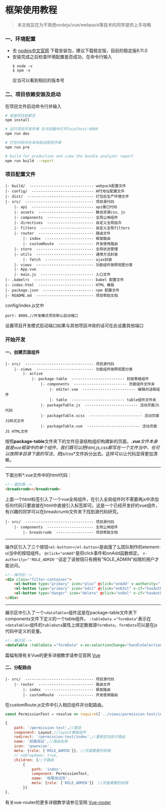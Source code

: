 # 框架使用教程
> 本文档旨在为不熟悉nodejs/vue/webpack等技术的同学提供上手攻略

### 一、环境配置
- 去 [nodejs中文官网](https://nodejs.org/zh-cn/) 下载安装包，建议下载稳定版，目前的稳定版6.11.0
- 安装完成之后检查环境配置是否成功，在命令行输入
    ```
    $ node -v
    $ npm -v
    ```
    应当可以看到相应的版本号

### 二、项目依赖安装及启动
在项目文件启动命令行并输入
``` bash
# 安装项目依赖包
npm install

# 运行项目开发环境 在浏览器中打开localhost:8080
npm run dev

# 打包代码并在本地启动预览环境
npm run pre

# build for production and view the bundle analyzer report
npm run build --report
```

### 项目配置文件
```text
|- build/  ----------------------------- webpack配置文件
|- config/  ---------------------------- API地址配置文件
|- dist/  ------------------------------ 打包后生产环境文件
|- src/  ------------------------------- 项目源代码
    |- api  ---------------------------- api接口代码
    |- assets  ------------------------- 静态资源css、js
    |- components  --------------------- 全局公用组件
    |- directives  --------------------- 自定义全局指令
    |- filters  ------------------------ 自定义全局filters
    |- router  ------------------------- 路由文件
        |- index  ---------------------- 框架路由
        |- customRoute  ---------------- 开发使用路由
    |- store  -------------------------- 全局状态管理
    |- utils  -------------------------- 通用方法封装
        |- fetch  ---------------------- ajax封装
    |- views  -------------------------- 功能组件按照视图分类
    |- App.vue
    |- main.js  ------------------------ 入口文件
|- .babelrc  --------------------------- babel 配置文件
|- index.html  ------------------------- HTML 模板
|- package.json  ----------------------- npm 配置文件
|- README.md  -------------------------- 项目帮助文档
```
config/index.js文中
```
port: 8080,//开发模式项目默认启动端口
```
设置项目开发模式启动端口如果与其他项目冲突的话可在此设置其他端口
### 开始开发
#### 一、创建页面组件
```text
|- src/  ------------------------------- 项目源代码
    |- views  -------------------------- 功能组件按照视图分类
        |- active
            |- package-table  ------------------------ 封装表格组件
                |- components  ------------------------ 页面组件文件夹
                    |- editor.vue  ------------------------ 编辑对话框组件
                    |- table  ------------------------ table组件文件夹
                |- packageTable.js  ------------------------ 活动页面JS代码
                |- packageTable.scss  ------------------------ 活动页面JS样式文件
                |- packageTable.vue  ------------------------ 活动页面JS HTML文件
```

按照**package-table**文件夹下的文件目录结构组织构建新的页面，***.vue**文件本身就是vue框架中的单个组件，我们既可以把**html,js,css**都写在一个文件当中，也可以按照本目录下面的写法，把**js/css**文件拆分出去。这样可以让代码显得更加清晰。
***

下面分析*.vue文件中的html代码：
```html
<!--面包屑-->
<breadcrumb></breadcrumb>
```
上面一个html标签引入了一个vue全局组件，在引入全局组件时不需要再js中添加任何代码只要直接在html中直接引入标签即可。这是一个已经开发好的vue组件，有兴趣的同学可以在breadcrumb文件夹下找到源代码研究。
```text
|- src/  ------------------------------- 项目源代码
    |- components  --------------------- 全局公用组件
        |- breadcrumb  ----------------- 项目帮助文档
```
***

操作区引入了三个按钮`<el-button></el-button>`是由饿了么团队制作的element-ui当中的按钮组件。
`@click="onAdd"`是将click事件和onAdd函数绑定。
`v-authority="'ROLE_ADMIN'"`设定了该按钮只有拥有"ROLE_ADMIN"权限的用户才能访问。

```html
<!--操作区-->
<div class="filter-container">
    <el-button type="primary" icon="plus" @click="onAdd" v-authority="'ROLE_ADMIN'">新增</el-button>
    <el-button type="primary" icon="edit" @click="onEdit" v-if="hasAuthority('ROLE_ADMIN')">编辑</el-button>
    <el-button type="danger" icon="delete" @click="onDel" v-if="hasAuthority('ROLE_ADMIN')">删除</el-button>
</div>
```
***
展示区中引入了一个`<dataTable>`组件这是在package-table文件夹下components文件下定义的一个table组件。
`:tableData ="formData"`表示在`<dataTable>`组件的`tableData`属性上绑定数据源`formData`，`formData`可以是在js代码中定义的变量。
```html
<!--展示区-->
<dataTable :tableData ="formData" v-on:selectionChange="handleSelectionChange" />
```

篇幅有限有关Vue的更多详细教学请参见官网 [Vue](https://cn.vuejs.org/)

#### 二、分配路由
```text
|- src/  ------------------------------- 项目源代码
    |- router  ------------------------- 路由文件
        |- index  ---------------------- 框架路由
        |- customRoute  ---------------- 开发使用路由
```
在customRoute.js文件中引入相应组件并分配路由。

``` js
const PermissionTest = resolve => require(['../views/permission-test/index'], resolve);

{
    path: '/permission-test',//路径
    component: Layout,//layout模板组件
    redirect: '/permission-test/index',//重新定向到子路由
    name: '权限测试',//路由名称
    icon: 'quanxian',
    meta: {role: ['ROLE_ADMIN']}, //页面需要的权限
    // noDropdown: true,
    children: [//子路由
        {
            path: 'index',
            component: PermissionTest,
            name: '权限测试页',
            meta: {role: ['ROLE_ADMIN']}  //页面需要的权限
        }]
},
```

有关vue-router的更多详细教学请参见官网 [Vue-router](https://router.vuejs.org/zh-cn/)